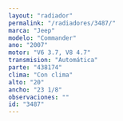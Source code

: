 ```yaml
---
layout: "radiador"
permalink: "/radiadores/3487/"
marca: "Jeep"
modelo: "Commander"
ano: "2007"
motor: "V6 3.7, V8 4.7"
transmision: "Automática"
parte: "438174"
clima: "Con clima"
alto: "20"
ancho: "23 1/8"
observaciones: ""
id: "3487"
---
```


